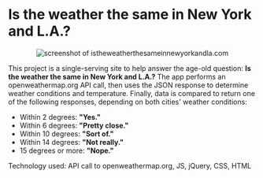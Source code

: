 
<h1> Is the weather the same in New York and L.A.? </h1>

<center><img src="http://imgur.com/sYsYNCR.jpg" alt="screenshot of istheweatherthesameinnewyorkandla.com"></center>

<p>This project is a single-serving site to help answer the age-old question: <b>Is the weather the same in New York and L.A.?</b> 
The app performs an openweathermap.org API call, then uses the JSON response to determine weather conditions and temperature. Finally, data is compared to return one of the following responses, depending on both cities' weather conditions:</p>

<ul>
<li>Within 2 degrees: <b>"Yes."</b></li>
<li>Within 6 degrees: <b>"Pretty close."</b></li>
<li>Within 10 degrees: <b>"Sort of."</b></li>
<li>Within 14 degrees: <b>"Not really."</b></li>
<li>15 degrees or more: <b>"Nope."</b></li>
</ul>

<p>Technology used: API call to openweathermap.org, JS, jQuery, CSS, HTML</p>
